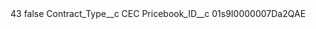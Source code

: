 <?xml version="1.0" encoding="UTF-8"?>
<CustomMetadata xmlns="http://soap.sforce.com/2006/04/metadata" xmlns:xsi="http://www.w3.org/2001/XMLSchema-instance" xmlns:xsd="http://www.w3.org/2001/XMLSchema">
    <label>43</label>
    <protected>false</protected>
    <values>
        <field>Contract_Type__c</field>
        <value xsi:type="xsd:string">CEC</value>
    </values>
    <values>
        <field>Pricebook_ID__c</field>
        <value xsi:type="xsd:string">01s9I0000007Da2QAE</value>
    </values>
</CustomMetadata>
